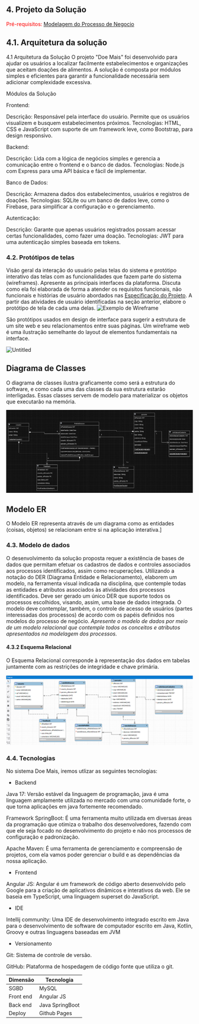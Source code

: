 ## 4. Projeto da Solução

<span style="color:red">Pré-requisitos: <a href="03-Modelagem do Processo de Negocio.md"> Modelagem do Processo de Negocio</a></span>

## 4.1. Arquitetura da solução


4.1 Arquitetura da Solução
O projeto "Doe Mais" foi desenvolvido para ajudar os usuários a localizar facilmente estabelecimentos e organizações que aceitam doações de alimentos. A solução é composta por módulos simples e eficientes para garantir a funcionalidade necessária sem adicionar complexidade excessiva.

Módulos da Solução

Frontend:

Descrição: Responsável pela interface do usuário. Permite que os usuários visualizem e busquem estabelecimentos próximos.
Tecnologias: HTML, CSS e JavaScript com suporte de um framework leve, como Bootstrap, para design responsivo.

Backend:

Descrição: Lida com a lógica de negócios simples e gerencia a comunicação entre o frontend e o banco de dados.
Tecnologias: Node.js com Express para uma API básica e fácil de implementar.

Banco de Dados:

Descrição: Armazena dados dos estabelecimentos, usuários e registros de doações.
Tecnologias: SQLite ou um banco de dados leve, como o Firebase, para simplificar a configuração e o gerenciamento.

Autenticação:

Descrição: Garante que apenas usuários registrados possam acessar certas funcionalidades, como fazer uma doação.
Tecnologias: JWT para uma autenticação simples baseada em tokens.


 

### 4.2. Protótipos de telas

Visão geral da interação do usuário pelas telas do sistema e protótipo interativo das telas com as funcionalidades que fazem parte do sistema (wireframes).
Apresente as principais interfaces da plataforma. Discuta como ela foi elaborada de forma a atender os requisitos funcionais, não funcionais e histórias de usuário abordados nas <a href="02-Especificação do Projeto.md"> Especificação do Projeto</a>.
A partir das atividades de usuário identificadas na seção anterior, elabore o protótipo de tela de cada uma delas.
![Exemplo de Wireframe](images/wireframe-example.png)

São protótipos usados em design de interface para sugerir a estrutura de um site web e seu relacionamentos entre suas páginas. Um wireframe web é uma ilustração semelhante do layout de elementos fundamentais na interface.
 
![Untitled](https://github.com/user-attachments/assets/7e73cde7-76be-4b67-b2af-4f9c3c398a3f)



## Diagrama de Classes

O diagrama de classes ilustra graficamente como será a estrutura do software, e como cada uma das classes da sua estrutura estarão interligadas. Essas classes servem de modelo para materializar os objetos que executarão na memória.

![UML](/docs/images/UML.png)

## Modelo ER

O Modelo ER representa através de um diagrama como as entidades (coisas, objetos) se relacionam entre si na aplicação interativa.]



### 4.3. Modelo de dados

O desenvolvimento da solução proposta requer a existência de bases de dados que permitam efetuar os cadastros de dados e controles associados aos processos identificados, assim como recuperações.
Utilizando a notação do DER (Diagrama Entidade e Relacionamento), elaborem um modelo, na ferramenta visual indicada na disciplina, que contemple todas as entidades e atributos associados às atividades dos processos identificados. Deve ser gerado um único DER que suporte todos os processos escolhidos, visando, assim, uma base de dados integrada. O modelo deve contemplar, também, o controle de acesso de usuários (partes interessadas dos processos) de acordo com os papéis definidos nos modelos do processo de negócio.
_Apresente o modelo de dados por meio de um modelo relacional que contemple todos os conceitos e atributos apresentados na modelagem dos processos._

#### 4.3.2 Esquema Relacional

O Esquema Relacional corresponde à representação dos dados em tabelas juntamente com as restrições de integridade e chave primária.
 
![Banco](https://github.com/ICEI-PUC-Minas-PSG-ADS-TI/PBR-ADS-2024-2-P1-DoeMais/blob/main/docs/images/DER%20-%20Banco%20de%20Dados.png)




### 4.4. Tecnologias

No sistema Doe Mais, iremos utlizar as seguintes tecnologias:

- Backend 

Java 17: Versão estável da linguagem de programação, java é uma linguagem amplamente utilizada no mercado com uma comunidade forte, o que torna aplicações em java fortemente recomendado. 

Framework SpringBoot: É uma ferramenta muito utilizada em diversas áreas da programação que otimiza o trabalho dos desenvolvedores, fazendo com que ele seja focado no desenvolvimento do projeto e não nos processos de configuração e padronização. 

Apache Maven: É uma ferramenta de gerenciamento e compreensão de projetos, com ela vamos poder gerenciar o build e as dependências da nossa aplicação. 

 

- Frontend 

Angular JS: Angular é um framework de código aberto desenvolvido pelo Google para a criação de aplicativos dinâmicos e interativos da web. Ele se baseia em TypeScript, uma linguagem superset do JavaScript. 

 

- IDE 

Intellij community: Uma IDE de desenvolvimento integrado escrito em Java para o desenvolvimento de software de computador escrito em Java, Kotlin, Groovy e outras linguagens baseadas em JVM 

 

- Versionamento 

Git: Sistema de controle de versão. 

GitHub: Plataforma de hospedagem de código fonte que utiliza o git. 


| **Dimensão**   | **Tecnologia**  |
| ---            | ---             |
| SGBD           | MySQL           |
| Front end      | Angular JS      |
| Back end       | Java SpringBoot |
| Deploy         | Github Pages    |

